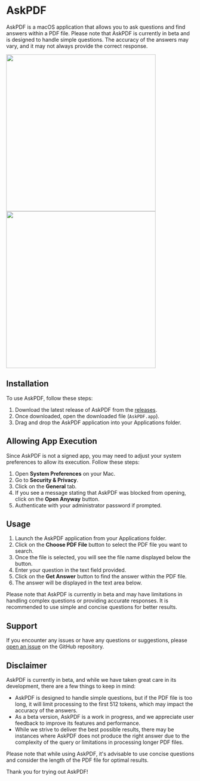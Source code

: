 # AskPDF

AskPDF is a macOS application that allows you to ask questions and find answers within a PDF file. Please note that AskPDF is currently in beta and is designed to handle simple questions. The accuracy of the answers may vary, and it may not always provide the correct response.

<p float="left">
  <img src="https://github-production-user-asset-6210df.s3.amazonaws.com/53428109/253675739-8216cd60-0f69-4fb9-b55a-b1dbfd327b44.png" width="400" height="420" />
  <img src="https://github-production-user-asset-6210df.s3.amazonaws.com/53428109/253675737-603a3596-befa-4316-8e9a-32b686829238.png" width="400" height=420" />
</p>

## Installation

To use AskPDF, follow these steps:

1. Download the latest release of AskPDF from the [releases](https://github.com/swaminathan103/AskPDF/releases/).
2. Once downloaded, open the downloaded file (`AskPDF.app`).
3. Drag and drop the AskPDF application into your Applications folder.

## Allowing App Execution

Since AskPDF is not a signed app, you may need to adjust your system preferences to allow its execution. Follow these steps:

1. Open **System Preferences** on your Mac.
2. Go to **Security & Privacy**.
3. Click on the **General** tab.
4. If you see a message stating that AskPDF was blocked from opening, click on the **Open Anyway** button.
5. Authenticate with your administrator password if prompted.

## Usage

1. Launch the AskPDF application from your Applications folder.
2. Click on the **Choose PDF File** button to select the PDF file you want to search.
3. Once the file is selected, you will see the file name displayed below the button.
4. Enter your question in the text field provided.
5. Click on the **Get Answer** button to find the answer within the PDF file.
6. The answer will be displayed in the text area below.

Please note that AskPDF is currently in beta and may have limitations in handling complex questions or providing accurate responses. It is recommended to use simple and concise questions for better results.

## Support

If you encounter any issues or have any questions or suggestions, please [open an issue](https://github.com/swaminathan103/AskPDF/issues) on the GitHub repository.

## Disclaimer

AskPDF is currently in beta, and while we have taken great care in its development, there are a few things to keep in mind:

- AskPDF is designed to handle simple questions, but if the PDF file is too long, it will limit processing to the first 512 tokens, which may impact the accuracy of the answers.
- As a beta version, AskPDF is a work in progress, and we appreciate user feedback to improve its features and performance.
- While we strive to deliver the best possible results, there may be instances where AskPDF does not produce the right answer due to the complexity of the query or limitations in processing longer PDF files.

Please note that while using AskPDF, it's advisable to use concise questions and consider the length of the PDF file for optimal results.

Thank you for trying out AskPDF!


